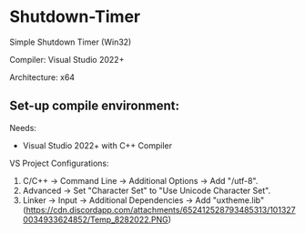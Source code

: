 # Shutdown-Timer
Simple Shutdown Timer (Win32)

Compiler: Visual Studio 2022+

Architecture: x64

## Set-up compile environment:
Needs:
- Visual Studio 2022+ with C++ Compiler

VS Project Configurations:
1. C/C++ → Command Line → Additional Options → Add "/utf-8".
2. Advanced → Set "Character Set" to "Use Unicode Character Set".
3. Linker → Input → Additional Dependencies → Add "uxtheme.lib" (https://cdn.discordapp.com/attachments/652412528793485313/1013270034933624852/Temp_8282022.PNG)
